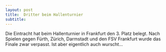 ```yaml
---
layout: post
title:  Dritter beim Hallenturnier
subtitle:  
---
```


Die Eintracht hat beim Hallenturnier in Frankfurt den 3. Platz belegt. Nach Spielen gegen Fürth, Zürich, Darmstadt und den FSV Frankfurt wurde das Finale zwar verpasst. Ist aber eigentlich auch wurscht...


